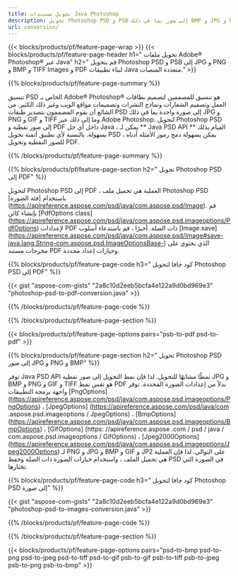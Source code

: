 ```yaml
---
title: تحويل مستندات Java Photoshop
description: تحويل Photoshop PSD و PSB إلى صور بما في ذلك BMP و JPG و PNG و TIFF و PDF عبر مكتبة Java.
url: conversion/
---
```


{{< blocks/products/pf/feature-page-wrap >}}
{{< blocks/products/pf/feature-page-header h1=" تحويل ملفات Adobe® Photoshop® عبر Java" h2=" قم بتحويل Photoshop PSD و PSB إلى JPG و PNG و BMP و TIFF Images و PDF لبناء تطبيقات Java متعددة المنصات." >}}

{{% blocks/products/pf/feature-page-summary %}}

تنسيق PSD الخاص بـ Adobe® Photoshop® هو تنسيق للمصممين لتصميم بطاقات العمل وتصميم الشعارات ونماذج النشرات وتصميمات مواقع الويب وغير ذلك الكثير. من الشائع أن يقوم المصممون بتصدير طبقات PSD إلى صورة واحدة بما في ذلك JPG و PNG و GIF و TIFF وما إلى ذلك عبر Adobe Photoshop. لتحويل Photoshop PSD إلى صور نقطية و PDF داخل أي حل Java ، يمكن لـ ** Java PSD API ** القيام بذلك بسهولة. بالنسبة لأي تطبيق أتمتة تحويل PSD ، يمكن بسهولة دمج رموز الأمثلة أدناه للصور النقطية وتحويل PDF.

{{% /blocks/products/pf/feature-page-summary %}}

{{% blocks/products/pf/feature-page-section h2=" تحويل Photoshop PSD إلى PDF" %}}

لتحويل Photoshop PSD إلى PDF ، العملية هي تحميل ملف Photoshop PSD باستخدام [فئة الصورة] (https://apireference.aspose.com/psd/java/com.aspose.psd/Image). قم بإنشاء كائن [PdfOptions class] (https://apireference.aspose.com/psd/java/com.aspose.psd.imageoptions/PdfOptions) لإعدادات PDF ذات الصلة. أخيرًا ، قم باستدعاء أسلوب [Image.save] (https://apireference.aspose.com/psd/java/com.aspose.psd/Image#save-java.lang.String-com.aspose.psd.ImageOptionsBase-) الذي يحتوي على مخرجات مستند PDF وخيارات إعداد محددة.

{{% blocks/products/pf/feature-page-code h3=" كود جافا لتحويل Photoshop PSD إلى PDF" %}}

{{< gist "aspose-com-gists" "2a8c10d2eeb5bcfa4e122a9d0bd969e3" "photoshop-psd-to-pdf-conversion.java" >}}

{{% /blocks/products/pf/feature-page-code %}}

{{% /blocks/products/pf/feature-page-section %}}

{{< blocks/products/pf/feature-page-options pairs="psb-to-pdf psd-to-pdf" >}}

{{% blocks/products/pf/feature-page-section h2=" تحويل Photoshop PSD إلى صور JPG و PNG و BMP" %}}

توفر Java PSD API نمطًا مشابهًا للتحويل. لذا فإن نمط التحويل إلى صور نقطية JPG و BMP و PNG و GIF و TIFF هو نفس نمط PDF بدلاً من إعدادات الصورة المحددة. توفر واجهة برمجة التطبيقات [PngOptions] (https://apireference.aspose.com/psd/java/com.aspose.psd.imageoptions/PngOptions) ، [JpegOptions] (https://apireference.aspose.com/psd/java/com .aspose.psd.imageoptions / JpegOptions) ، [BmpOptions] (https://apireference.aspose.com/psd/java/com.aspose.psd.imageoptions/BmpOptions) ، [GifOptions] (https: //apireference.aspose .com / psd / java / com.aspose.psd.imageoptions / GifOptions) ، [Jpeg2000Options] (https://apireference.aspose.com/psd/java/com.aspose.psd.imageoptions/Jpeg2000Options) لـ PNG و JPG و BMP و GIF و JP2 على التوالي. لذا فإن العملية هي تحميل الملف ، واستخدام خيارات الصورة ذات الصلة وحفظ PSD في الصورة التي تختارها.

{{% blocks/products/pf/feature-page-code h3=" كود جافا لتحويل Photoshop PSD إلى صورة" %}}

{{< gist "aspose-com-gists" "2a8c10d2eeb5bcfa4e122a9d0bd969e3" "photoshop-psd-to-images-conversion.java" >}}

{{% /blocks/products/pf/feature-page-code %}}

{{% /blocks/products/pf/feature-page-section %}}

{{< blocks/products/pf/feature-page-options pairs="psd-to-bmp psd-to-png psd-to-jpeg psd-to-tiff psd-to-gif psb-to-gif psb-to-tiff psb-to-jpeg psb-to-png psb-to-bmp" >}}
